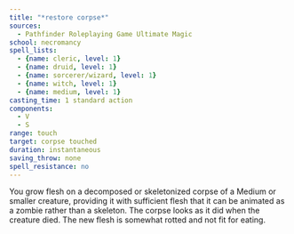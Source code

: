 ```yaml
---
title: "*restore corpse*"
sources:
  - Pathfinder Roleplaying Game Ultimate Magic
school: necromancy
spell_lists:
  - {name: cleric, level: 1}
  - {name: druid, level: 1}
  - {name: sorcerer/wizard, level: 1}
  - {name: witch, level: 1}
  - {name: medium, level: 1}
casting_time: 1 standard action
components:
  - V
  - S
range: touch
target: corpse touched
duration: instantaneous
saving_throw: none
spell_resistance: no
---
```


You grow flesh on a decomposed or skeletonized corpse of a Medium or smaller creature, providing it with sufficient flesh that it can be animated as a zombie rather than a skeleton. The corpse looks as it did when the creature died. The new flesh is somewhat rotted and not fit for eating.

